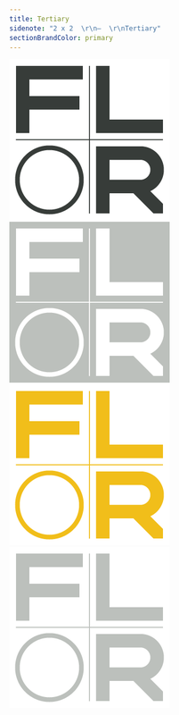 ```yaml
---
title: Tertiary
sidenote: "2 x 2  \r\n—  \r\nTertiary"
sectionBrandColor: primary
---
```


[![](Tertiary---Black.png)](Tertiary---Black.eps)
[![](Tertiary---Gray-Inverted.png)](Tertiary---White.eps)
[![](Tertiary---Yellow.png)](Tertiary---Yellow.eps)
[![](Tertiary---Gray.png)](Tertiary---Gray.eps)